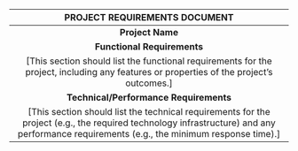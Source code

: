 ﻿|**PROJECT REQUIREMENTS DOCUMENT**|
| :-: |
|**Project Name**|[This section contains the project name that should appear consistently on all project documents. Organizations often have project naming conventions.]|
|**Functional Requirements**|
|[This section should list the functional requirements for the project, including any features or properties of the project’s outcomes.]|
|**Technical/Performance Requirements**|
|[This section should list the technical requirements for the project (e.g., the required technology infrastructure) and any performance requirements (e.g., the minimum response time).]|

